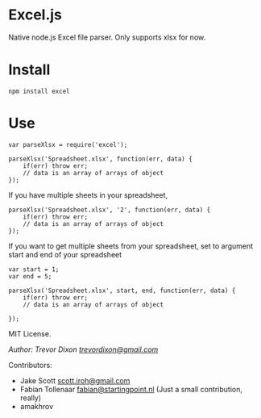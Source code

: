 Excel.js
========

Native node.js Excel file parser. Only supports xlsx for now.

Install
=======
    npm install excel

Use
====
    var parseXlsx = require('excel');

    parseXlsx('Spreadsheet.xlsx', function(err, data) {
    	if(err) throw err;
        // data is an array of arrays of object
    });
    
If you have multiple sheets in your spreadsheet, 

    parseXlsx('Spreadsheet.xlsx', '2', function(err, data) {
    	if(err) throw err;
        // data is an array of arrays of object
    });

If you want to get multiple sheets from your spreadsheet,
set to argument start and end of your spreadsheet
    
    var start = 1;
    var end = 5;

    parseXlsx('Spreadsheet.xlsx', start, end, function(err, data) {
    	if(err) throw err;
        // data is an array of arrays of object
    
    });
    
MIT License.

*Author: Trevor Dixon <trevordixon@gmail.com>*

Contributors: 
- Jake Scott <scott.iroh@gmail.com>
- Fabian Tollenaar <fabian@startingpoint.nl> (Just a small contribution, really)
- amakhrov
